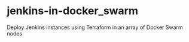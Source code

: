 # jenkins-in-docker_swarm
Deploy Jenkins instances using Terraform in an array of Docker Swarm nodes
